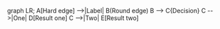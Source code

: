 graph LR;
A[Hard edge] -->|Label| B(Round edge)
B --> C{Decision}
C -->|One| D[Result one]
C -->|Two| E[Result two]